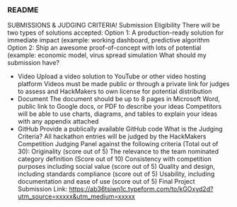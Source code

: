 ### README

SUBMISSIONS & JUDGING CRITERIA!
Submission Eligibility
There will be two types of solutions accepted:
Option 1: A production-ready solution for immediate impact (example: working dashboard, predictive algorithm
Option 2: Ship an awesome proof-of-concept with lots of potential (example: economic model, virus spread simulation
What should my submission have?
- Video
Upload a video solution to YouTube or other video hosting platform
Videos must be made public or through a private link for judges to assess and HackMakers to own license for potential distribution
- Document
The document should be up to 8 pages in Microsoft Word, public link to Google docs, or PDF to describe your ideas
Competitors will be able to use charts, diagrams, and tables to explain your ideas with any appendix attached
- GitHub
Provide a publically available GitHub code
What is the Judging Criteria?
All hackathon entries will be judged by the HackMakers Competition Judging Panel against the following criteria (Total out of 30):
Originality (score out of 5)
The relevance to the team nominated category definition (Score out of 10)
Consistency with competition purposes including social value (score out of 5)
Quality and design, including standards compliance (score out of 5)
Usability, including documentation and ease of use (score out of 5)
Final Project Submission Link: https://ab36tsiwn1c.typeform.com/to/kGOxyd2d?utm_source=xxxxx&utm_medium=xxxxx

 

